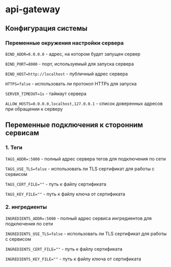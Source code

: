 # api-gateway

## Конфигурация системы

### Переменные окружения настройки сервера

```BIND_ADDR=0.0.0.0``` - адрес, на котором будет запущен сервер

```BIND_PORT=8000``` - порт, используемый для запуска сервера

```BIND_HOST=http://localhost``` - публичный адрес сервера

```HTTPS=false``` - использовать ли протокол HTTPs для запуска

```SERVER_TIMEOUT=1s``` - таймаут сервера

```ALLOW_HOSTS=0.0.0.0,localhost,127.0.0.1``` - список доверенных адресов при обращении к серверу

## Переменные подключения к сторонним сервисам

### 1. Теги

```TAGS_ADDR=:5000``` - полный адрес сервера тегов для подключения по сети

```TAGS_USE_TLS=false``` - использовать ли TLS сертификат для работы с сервисом

```TAGS_CERT_FILE=""``` - путь к файлу сертификата

```TAGS_KEY_FILE=""``` - путь к файлу ключа от сертификата

### 2. ингредиенты

```INGREDIENTS_ADDR=:5000``` - полный адрес сервиса ингредиентов для подключения по сети

```INGREDIENTS_USE_TLS=false``` - использовать ли TLS сертификат для работы с сервисом

```INGREDIENTS_CERT_FILE=""``` - путь к файлу сертификата

```INGREDIENTS_KEY_FILE=""``` - путь к файлу ключа от сертификата
